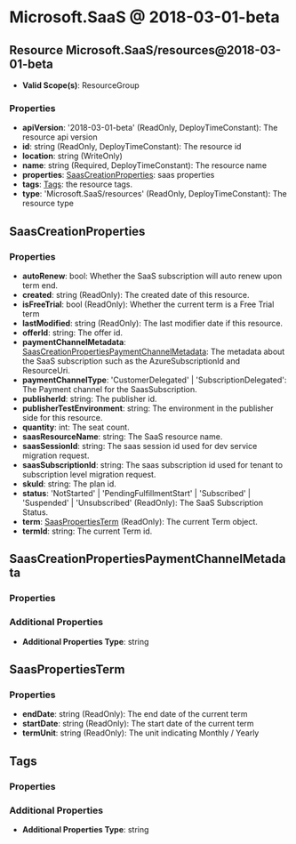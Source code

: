 # Microsoft.SaaS @ 2018-03-01-beta

## Resource Microsoft.SaaS/resources@2018-03-01-beta
* **Valid Scope(s)**: ResourceGroup
### Properties
* **apiVersion**: '2018-03-01-beta' (ReadOnly, DeployTimeConstant): The resource api version
* **id**: string (ReadOnly, DeployTimeConstant): The resource id
* **location**: string (WriteOnly)
* **name**: string (Required, DeployTimeConstant): The resource name
* **properties**: [SaasCreationProperties](#saascreationproperties): saas properties
* **tags**: [Tags](#tags): the resource tags.
* **type**: 'Microsoft.SaaS/resources' (ReadOnly, DeployTimeConstant): The resource type

## SaasCreationProperties
### Properties
* **autoRenew**: bool: Whether the SaaS subscription will auto renew upon term end.
* **created**: string (ReadOnly): The created date of this resource.
* **isFreeTrial**: bool (ReadOnly): Whether the current term is a Free Trial term
* **lastModified**: string (ReadOnly): The last modifier date if this resource.
* **offerId**: string: The offer id.
* **paymentChannelMetadata**: [SaasCreationPropertiesPaymentChannelMetadata](#saascreationpropertiespaymentchannelmetadata): The metadata about the SaaS subscription such as the AzureSubscriptionId and ResourceUri.
* **paymentChannelType**: 'CustomerDelegated' | 'SubscriptionDelegated': The Payment channel for the SaasSubscription.
* **publisherId**: string: The publisher id.
* **publisherTestEnvironment**: string: The environment in the publisher side for this resource.
* **quantity**: int: The seat count.
* **saasResourceName**: string: The SaaS resource name.
* **saasSessionId**: string: The saas session id used for dev service migration request.
* **saasSubscriptionId**: string: The saas subscription id used for tenant to subscription level migration request.
* **skuId**: string: The plan id.
* **status**: 'NotStarted' | 'PendingFulfillmentStart' | 'Subscribed' | 'Suspended' | 'Unsubscribed' (ReadOnly): The SaaS Subscription Status.
* **term**: [SaasPropertiesTerm](#saaspropertiesterm) (ReadOnly): The current Term object.
* **termId**: string: The current Term id.

## SaasCreationPropertiesPaymentChannelMetadata
### Properties
### Additional Properties
* **Additional Properties Type**: string

## SaasPropertiesTerm
### Properties
* **endDate**: string (ReadOnly): The end date of the current term
* **startDate**: string (ReadOnly): The start date of the current term
* **termUnit**: string (ReadOnly): The unit indicating Monthly / Yearly

## Tags
### Properties
### Additional Properties
* **Additional Properties Type**: string

